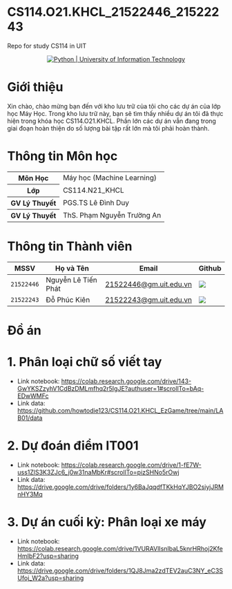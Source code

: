 # CS114.O21.KHCL_21522446_21522243
Repo for study CS114 in UIT

<!-- Create: 2021/09/09 12:12:12 -->
<!-- Author: nhalq       (Aonyx) -->
<!--         cavangcoder (Luân ) -->
<!--         19520307    (Trí  ) -->
<!-- UIT Banner -->
<div align="center">
  <a href="https://www.uit.edu.vn/" title="Trường Đại học Công nghệ Thông tin" target="_blank">
    <img src="https://raw.githubusercontent.com/howtodie123/howtodie123/readme.io/python_pic.png" alt="Python | University of Information Technology">
  </a>
</div>

# Giới thiệu
Xin chào, chào mừng bạn đến với kho lưu trữ của tôi cho các dự án của lớp học Máy Học. Trong kho lưu trữ này, bạn sẽ tìm thấy nhiều dự án tôi đã thực hiện trong khóa học CS114.O21.KHCL. Phần lớn các dự án vẫn đang trong giai đoạn hoàn thiện do số lượng bài tập rất lớn mà tôi phải hoàn thành.

# Thông tin Môn học
<table>
  <tr><th>Môn Học     </th><td>Máy học (Machine Learning)</td></tr>
  <tr><th>Lớp         </th><td>CS114.N21_KHCL            </td></tr>
  <tr><th>GV Lý Thuyết</th><td>PGS.TS Lê Đình Duy        </td></tr>
  <tr><th>GV Lý Thuyết</th><td>ThS. Phạm Nguyễn Trường An</td></tr>
</table>

# Thông tin Thành viên
| MSSV       | Họ và Tên       | Email                  | Github                                                                                                                      |
| ---------- | --------------- | ---------------------- | --------------------------------------------------------------------------------------------------------------------------- |
| `21522446` | Nguyễn Lê Tiến Phát    | 21522446@gm.uit.edu.vn | [![](https://img.shields.io/badge/howtodie123-%2324292f.svg?style=flat-square&logo=github      )](https://github.com/howtodie123) |
| `21522243` | Đỗ Phúc Kiên           | 21522243@gm.uit.edu.vn|  [![](https://img.shields.io/badge/dpkien2809-%2324292f.svg?style=flat-square&logo=github      )](https://github.com/dpkien2809) |
<!-- Template design by Howtodie  -->

# Đồ án
# 1. Phân loại chữ số viết tay 

- Link notebook: https://colab.research.google.com/drive/143-GwYKSZzyhV1CdBzDMLmfhq2r5IgJE?authuser=1#scrollTo=bAq-EDwWMFc
- Link data: https://github.com/howtodie123/CS114.O21.KHCL_EzGame/tree/main/LAB01/data

# 2. Dự đoán điểm IT001

- Link notebook: https://colab.research.google.com/drive/1-fE7W-uss1ZlS3K3ZJc6_j0w31naMbKr#scrollTo=pizSHNo5rOwj
- Link data: https://drive.google.com/drive/folders/1y6BaJqqdfTKkHqYJBO2siyjJRMnHY3Mq

# 3. Dự án cuối kỳ: Phân loại xe máy

- Link notebook: https://colab.research.google.com/drive/1VURAVlIsnIbaL5knrHRhoj2KfeHmIbF2?usp=sharing
- Link data: https://drive.google.com/drive/folders/1QJ8Jma2zdTEV2auC3NY_eC3SUfoj_W2a?usp=sharing


